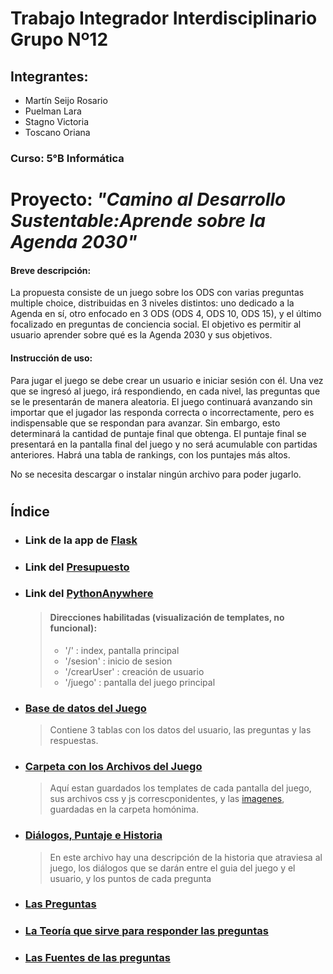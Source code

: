 # Trabajo Integrador Interdisciplinario Grupo Nº12
## Integrantes: 
   - Martín Seijo Rosario
   - Puelman Lara
   - Stagno Victoria 
   - Toscano Oriana
### Curso: 5°B Informática

# Proyecto: *"Camino al Desarrollo Sustentable:Aprende sobre la Agenda 2030"*

#### Breve descripción:
La propuesta consiste de un juego sobre los ODS con varias preguntas multiple choice, distribuidas en 3 niveles distintos: uno dedicado a la Agenda en sí, 
otro enfocado en 3 ODS (ODS 4, ODS 10, ODS 15), y el último focalizado en preguntas de conciencia social. El objetivo es permitir al usuario aprender sobre qué es 
la Agenda 2030 y sus objetivos.
#### Instrucción de uso:
Para jugar el juego se debe crear un usuario e iniciar sesión con él. Una vez que se ingresó al juego, irá respondiendo, en cada nivel, las preguntas que se le 
presentarán de manera aleatoria. El juego continuará avanzando sin importar que el jugador las responda correcta o incorrectamente, pero es indispensable que se respondan 
para avanzar. Sin embargo, esto determinará la cantidad de puntaje final que obtenga. 
El puntaje final se presentará en la pantalla final del juego y no será acumulable con partidas anteriores. Habrá una tabla de rankings, con los puntajes más altos.
  
No se necesita descargar o instalar ningún archivo para poder jugarlo.
#  
## Índice
- ### Link de la app de [Flask](https://replit.com/join/nghdssyaqy-lara-malenamale)

- ###  Link del [Presupuesto](https://github.com/PioIX/G12-TPI-1CUAT/blob/preguntasODS/presupuesto.md?plain=1)

- ### Link del [PythonAnywhere](https://g12tpiods.pythonanywhere.com/)
    > #### Direcciones habilitadas (visualización de templates, no funcional):
    > - '/' : index, pantalla principal
    > - '/sesion' : inicio de sesion
    > - '/crearUser' : creación de usuario 
    > - '/juego' : pantalla del juego principal
- ### [Base de datos del Juego](https://github.com/PioIX/G12-TPI-1CUAT/blob/main/proyecto.db)
    > Contiene 3 tablas con los datos del usuario, las preguntas y las respuestas.
- ### [Carpeta con los Archivos del Juego](https://github.com/PioIX/G12-TPI-1CUAT/tree/main/Archivos%20juego)
    > Aquí estan guardados los templates de cada pantalla del juego, sus archivos css y js correscponidentes, y las [imagenes](https://github.com/PioIX/G12-TPI-1CUAT/tree/main/Archivos%20juego/static/imagenes), guardadas en la carpeta homónima.
- ### [Diálogos, Puntaje e Historia](https://github.com/PioIX/G12-TPI-1CUAT/blob/main/Dialogos%2C%20historia%2C%20etc/Historia%2C%20Di%C3%A1logos%20y%20puntajes.md)
    > En este archivo hay una descripción de la historia que atraviesa al juego, los diálogos que se darán entre el guia del juego y el usuario, y los puntos de cada pregunta
- ### [Las Preguntas](https://github.com/PioIX/G12-TPI-1CUAT/blob/main/Dialogos%2C%20historia%2C%20etc/preguntas.md)
- ### [La Teoría que sirve para responder las preguntas](https://github.com/PioIX/G12-TPI-1CUAT/blob/main/Dialogos%2C%20historia%2C%20etc/Teoria%20para%20las%20preguntas.md)
- ### [Las Fuentes de las preguntas](https://github.com/PioIX/G12-TPI-1CUAT/blob/main/Dialogos%2C%20historia%2C%20etc/Fuentes%20de%20las%20preguntas.md)






